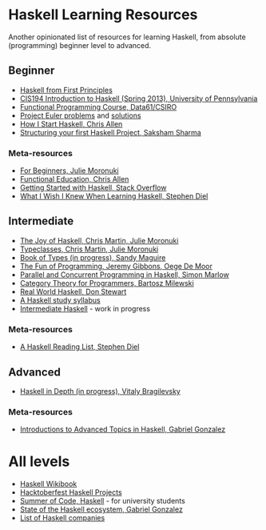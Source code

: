 # Haskell Learning Resources
Another opinionated list of resources for learning Haskell, from absolute (programming) beginner level to advanced.

## Beginner
* [Haskell from First Principles](http://haskellbook.com/)
* [CIS194 Introduction to Haskell (Spring 2013), University of Pennsylvania](https://www.seas.upenn.edu/~cis194/spring13/)
* [Functional Programming Course, Data61/CSIRO](https://github.com/data61/fp-course)
* [Project Euler problems](https://projecteuler.net/index.php?section=view) and [solutions](https://wiki.haskell.org/Euler_problems)
* [How I Start Haskell, Chris Allen](http://howistart.org/posts/haskell/1/index.html)
* [Structuring your first Haskell Project, Saksham Sharma](https://sakshamsharma.com/2018/03/haskell-proj-struct/)

### Meta-resources
* [For Beginners, Julie Moronuki](https://argumatronic.com/posts/1970-01-01-beginners.html)
* [Functional Education, Chris Allen](http://bitemyapp.com/posts/2014-12-31-functional-education.html)
* [Getting Started with Haskell, Stack Overflow](https://stackoverflow.com/questions/1012573/getting-started-with-haskell)
* [What I Wish I Knew When Learning Haskell, Stephen Diel](http://dev.stephendiehl.com/hask/)

## Intermediate
* [The Joy of Haskell, Chris Martin, Julie Moronuki](https://joyofhaskell.com/)
* [Typeclasses, Chris Martin, Julie Moronuki](https://typeclasses.com/)
* [Book of Types (in progress), Sandy Maguire](https://leanpub.com/book-of-types)
* [The Fun of Programming, Jeremy Gibbons, Oege De Moor](https://www.cs.ox.ac.uk/publications/books/fop/)
* [Parallel and Concurrent Programming in Haskell, Simon Marlow](https://simonmar.github.io/pages/pcph.html)
* [Category Theory for Programmers, Bartosz Milewski](https://bartoszmilewski.com/2014/10/28/category-theory-for-programmers-the-preface/)
* [Real World Haskell, Don Stewart](http://book.realworldhaskell.org/])
* [A Haskell study syllabus](https://www.fpcomplete.com/haskell-syllabus)
* [Intermediate Haskell](https://intermediatehaskell.com/) - work in progress

### Meta-resources
* [A Haskell Reading List, Stephen Diel](http://www.stephendiehl.com/posts/essential_haskell.html)

## Advanced
* [Haskell in Depth (in progress), Vitaly Bragilevsky](https://www.manning.com/books/haskell-in-depth)

### Meta-resources
* [Introductions to Advanced Topics in Haskell, Gabriel Gonzalez](http://www.haskellforall.com/2014/03/introductions-to-advanced-haskell-topics.html)

# All levels
* [Haskell Wikibook](https://en.wikibooks.org/wiki/Haskell)
* [Hacktoberfest Haskell Projects](https://github.com/search?l=Haskell&q=label%3Ahacktoberfest+state%3Aopen+type%3Aissue&type=Issues)
* [Summer of Code, Haskell](https://summer.haskell.org/) - for university students
* [State of the Haskell ecosystem, Gabriel Gonzalez](https://github.com/Gabriel439/post-rfc/blob/master/sotu.md)
* [List of Haskell companies](https://github.com/erkmos/haskell-companies)
